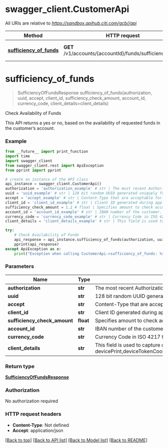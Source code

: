 # swagger_client.CustomerApi

All URIs are relative to *https://sandbox.apihub.citi.com/gcb//api*

Method | HTTP request | Description
------------- | ------------- | -------------
[**sufficiency_of_funds**](CustomerApi.md#sufficiency_of_funds) | **GET** /v1/accounts/{accountId}/funds/sufficiencyCheck | Check Availability of Funds

# **sufficiency_of_funds**
> SufficiencyOfFundsResponse sufficiency_of_funds(authorization, uuid, accept, client_id, sufficiency_check_amount, account_id, currency_code, client_details=client_details)

Check Availability of Funds

This API returns a yes or no, based on the availability of requested funds in the customer’s account.

### Example
```python
from __future__ import print_function
import time
import swagger_client
from swagger_client.rest import ApiException
from pprint import pprint

# create an instance of the API class
api_instance = swagger_client.CustomerApi()
authorization = 'authorization_example' # str | The most recent Authorization token. This will have the format Bearer + {space} + {accessToken}. Example: Bearer KGNsaWVudF9pZDpjbGllbnRfc2VjcmV0KQ==.
uuid = 'uuid_example' # str | 128 bit random UUID generated uniquely for every request.
accept = 'accept_example' # str | Content-Type that are acceptable for the response.
client_id = 'client_id_example' # str | Client ID generated during application registration.
sufficiency_check_amount = 1.2 # float | Specifies amount to check account for sufficiency.
account_id = 'account_id_example' # str | IBAN number of the customer.
currency_code = 'currency_code_example' # str | Currency Code in ISO 4217 format
client_details = 'client_details_example' # str | This field is used to capture device,browser and network information. Refer the developer portal for more information.These are the fields which will be passed as part of the header devicePrint,deviceTokenCookie,userIpAddress,userAgent,hardwareId,simId,deviceModel,deviceName,deviceOsName,deviceOsVersion,multitaskingSupportFlag,languageSupport,wifiMacAddress,cellTowerId,locationAreaCode,rsaApplicationKey,wapClientId,mobileCarrierCode,mobileCountryCode,osId,geoLongitude,geoLatitude,geoHorizontalAccuracy,geoAltitude,geoAltitudeAccuracy,geoSpeed,geoTimestamp,geoStatus,basicServiceSetId,signalStrength,wifiChannel,serviceSetId (optional)

try:
    # Check Availability of Funds
    api_response = api_instance.sufficiency_of_funds(authorization, uuid, accept, client_id, sufficiency_check_amount, account_id, currency_code, client_details=client_details)
    pprint(api_response)
except ApiException as e:
    print("Exception when calling CustomerApi->sufficiency_of_funds: %s\n" % e)
```

### Parameters

Name | Type | Description  | Notes
------------- | ------------- | ------------- | -------------
 **authorization** | **str**| The most recent Authorization token. This will have the format Bearer + {space} + {accessToken}. Example: Bearer KGNsaWVudF9pZDpjbGllbnRfc2VjcmV0KQ&#x3D;&#x3D;. | 
 **uuid** | **str**| 128 bit random UUID generated uniquely for every request. | 
 **accept** | **str**| Content-Type that are acceptable for the response. | 
 **client_id** | **str**| Client ID generated during application registration. | 
 **sufficiency_check_amount** | **float**| Specifies amount to check account for sufficiency. | 
 **account_id** | **str**| IBAN number of the customer. | 
 **currency_code** | **str**| Currency Code in ISO 4217 format | 
 **client_details** | **str**| This field is used to capture device,browser and network information. Refer the developer portal for more information.These are the fields which will be passed as part of the header devicePrint,deviceTokenCookie,userIpAddress,userAgent,hardwareId,simId,deviceModel,deviceName,deviceOsName,deviceOsVersion,multitaskingSupportFlag,languageSupport,wifiMacAddress,cellTowerId,locationAreaCode,rsaApplicationKey,wapClientId,mobileCarrierCode,mobileCountryCode,osId,geoLongitude,geoLatitude,geoHorizontalAccuracy,geoAltitude,geoAltitudeAccuracy,geoSpeed,geoTimestamp,geoStatus,basicServiceSetId,signalStrength,wifiChannel,serviceSetId | [optional] 

### Return type

[**SufficiencyOfFundsResponse**](SufficiencyOfFundsResponse.md)

### Authorization

No authorization required

### HTTP request headers

 - **Content-Type**: Not defined
 - **Accept**: application/json

[[Back to top]](#) [[Back to API list]](../README.md#documentation-for-api-endpoints) [[Back to Model list]](../README.md#documentation-for-models) [[Back to README]](../README.md)

